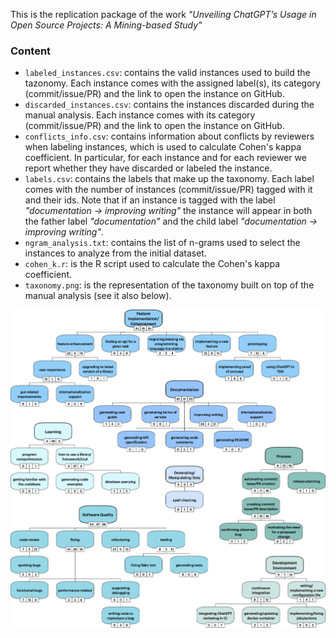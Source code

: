 This is the replication package of the work _"Unveiling ChatGPT’s Usage in Open Source Projects: A Mining-based Study"_

### Content

- `labeled_instances.csv`: contains the valid instances used to build the tazonomy. Each instance comes with the assigned label(s), its category (commit/issue/PR) and the link to open the instance on GitHub.
- `discarded_instances.csv`: contains the instances discarded during the manual analysis. Each instance comes with its category (commit/issue/PR) and the link to open the instance on GitHub.
- `conflicts_info.csv`: contains information about conflicts by reviewers when labeling instances, which is used to calculate Cohen's kappa coefficient. In particular, for each instance and for each reviewer we report whether they have discarded or labeled the instance.
- `labels.csv`: contains the labels that make up the taxonomy. Each label comes with the number of instances (commit/issue/PR) tagged with it and their ids. Note that if an instance is tagged with the label _"documentation -> improving writing"_ the instance will appear in both the father label _"documentation"_ and the child label _"documentation -> improving writing"_.
- `ngram_analysis.txt`: contains the list of n-grams used to select the instances to analyze from the initial dataset.
- `cohen_k.r`: is the R script used to calculate the Cohen's kappa coefficient.
- `taxonomy.png`: is the representation of the taxonomy built on top of the manual analysis (see it also below). 


![alt text](https://github.com/unveilingchatgptsusage/unveilingchatgptsusage/blob/main/taxonomy.png)
